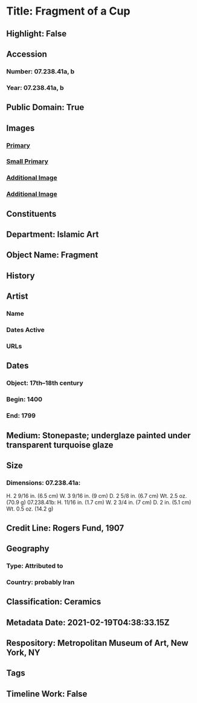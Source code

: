 # Title: Fragment of a Cup
## Highlight: False
## Accession
### Number: 07.238.41a, b
### Year: 07.238.41a, b
## Public Domain: True
## Images
### [Primary](https://images.metmuseum.org/CRDImages/is/original/dg-07.238.41b_1.jpg)
### [Small Primary](https://images.metmuseum.org/CRDImages/is/web-large/dg-07.238.41b_1.jpg)
### [Additional Image](https://images.metmuseum.org/CRDImages/is/original/4003.jpg)
### [Additional Image](https://images.metmuseum.org/CRDImages/is/original/dg-07.238.41b_2.jpg)
## Constituents
## Department: Islamic Art
## Object Name: Fragment
## History
## Artist
### Name
### Dates Active
### URLs
## Dates
### Object: 17th–18th century
### Begin: 1400
### End: 1799
## Medium: Stonepaste; underglaze painted under transparent turquoise glaze
## Size
### Dimensions: 07.238.41a:
  H. 2 9/16 in. (6.5 cm)
  W. 3 9/16 in. (9 cm)
  D. 2 5/8 in. (6.7 cm)
  Wt. 2.5 oz. (70.9 g)
07.238.41b:
  H. 11/16 in. (1.7 cm) 
  W. 2 3/4 in. (7 cm)
  D. 2 in. (5.1 cm)
  Wt. 0.5 oz. (14.2 g)
## Credit Line: Rogers Fund, 1907
## Geography
### Type: Attributed to
### Country: probably Iran
## Classification: Ceramics
## Metadata Date: 2021-02-19T04:38:33.15Z
## Respository: Metropolitan Museum of Art, New York, NY
## Tags
## Timeline Work: False